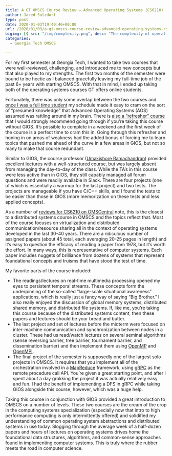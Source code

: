 ```yaml
---
title: A GT OMSCS Course Review – Advanced Operating Systems (CS6210)
author: Jared Sulzdorf
type: post
date: 2020-01-03T19:40:46+00:00
url: /2020/01/03/a-gt-omscs-course-review-advanced-operating-systems-cs6210/
bigimg: [{ src: "/img/complexity.png", desc: "The complexity of operating systems"}]
categories:
  - Georgia Tech OMSCS

---
```

For my first semester at Georgia Tech, I wanted to take two courses that were well-reviewed, challenging, and introduced me to new concepts but that also played to my strengths. The first two months of the semester were bound to be hectic as I balanced gracefully leaving my full-time job of the past 6+ years with starting OMSCS. With that in mind, I ended up taking both of the operating systems courses GT offers online students.

Fortunately, there was only some overlap between the two courses and [once I was a full time student][1] my schedule made it easy to cram on the sort of &#8220;presumed knowledge&#8221; that Advanced Operating Systems (AOS) assumed was rattling around in my brain. There is [also a &#8220;refresher&#8221; course][2] that I would strongly recommend going through if you&#8217;re taking this course without GIOS. It&#8217;s possible to complete in a weekend and the first week of the course is a perfect time to cram this in. Going through this refresher and honing in on areas of weakness had the added bonus of forcing me to learn topics that pushed me ahead of the curve in a few areas in GIOS, but not so many to make that course redundant.

Similar to GIOS, the course professor ([Umakishore Ramachandran][3]) provided excellent lectures with a well-structured course, but was largely absent from managing the day-to-day of the class. While the TA&#8217;s in this course were less active than in GIOS, they still capably managed all forum questions and were readily available in Slack. There are four projects (one of which is essentially a warmup for the last project) and two tests. The projects are manageable if you have C/C++ skills, and I found the tests to be easier than those in GIOS (more memorization on these tests and less applied concepts).

<!--more-->

As a number of [reviews for CS6210 on OMSCentral][4] note, this is the closest to a distributed systems course in OMSCS and the topics reflect that. Most of the course focuses on virtualization and distributed communication/resource sharing all in the context of operating systems developed in the last 30-40 years. There are a ridiculous number of assigned papers (about 45 total, each averaging 20-25 pages in length) and it&#8217;s easy to question the efficacy of reading a paper from 1978, but it&#8217;s worth the effort. In many ways, this is representative of computer systems. Each paper includes nuggets of brilliance from dozens of systems that represent foundational concepts and truisms that have stood the test of time.

My favorite parts of the course included:

  * The readings/lectures on real-time multimedia processing opened my eyes to persistent temporal streams. These concepts form the underpinning of the so-called &#8220;large-scale situational awareness&#8221; applications, which is really just a fancy way of saying &#8220;Big Brother.&#8221; I also really enjoyed the discussion of global memory systems, distributed shared memory, and distributed file systems. If, like me, you&#8217;re taking this course because of the distributed systems content, then these papers and lectures should be your bread and butter.
  * The last project and set of lectures before the midterm were focused on inter-machine communication and synchronization between nodes in a cluster. These had us read/watch lectures on several seminal algorithms (sense reversing barrier, tree barrier, tournament barrier, and dissemination barrier) and then implement them using [OpenMP][5] and [OpenMPI][6].
  * The final project of the semester is supposedly one of the largest solo projects in OMSCS. It requires that you implement all of the orchestration involved in a [MapReduce][7] framework, using [gRPC][8] as the remote procedure call API. You&#8217;re given a great starting point, and after I spent about a day grokking the project it was actually relatively easy and fun. I had the benefit of implementing a DFS in gRPC while taking GIOS alongside this course, however, which was a huge help.

Taking this course in conjunction with GIOS provided a great introduction to OMSCS on a number of levels. These two courses are the cream of the crop in the computing systems specialization (especially now that intro to high performance computing is only intermittently offered) and solidified my understanding of common operating system abstractions and distributed systems in use today. Slogging through the average week of a half-dozen papers and hours of lectures on operating systems drives home the foundational data structures, algorithms, and common-sense approaches found in implementing computer systems. This is truly where the rubber meets the road in computer science.

 [1]: https://www.jsulz.com/2019/12/a-full-time-student/
 [2]: https://www.udacity.com/course/gt-refresher-advanced-os--ud098
 [3]: https://www.cc.gatech.edu/~rama/
 [4]: https://omscentral.com/course/CS-6210
 [5]: https://www.openmp.org/
 [6]: https://www.open-mpi.org/
 [7]: https://en.wikipedia.org/wiki/MapReduce
 [8]: https://grpc.io/